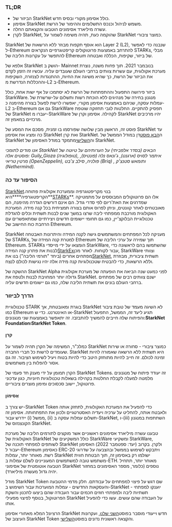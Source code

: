 ### TL;DR

* הביזור של StarkNet כולל אסימון מקורי ובסיס חדש.
* אסימון StarkNet משמש לניהול וכנכס התשלומים וההימור של הרשת.
* עשרה מיליארד אסימונים הוטבעו והקצאתם החלה.
* לקרן StarkNet, שהוקמה כעת, תהיה משימה לשמור על StarkNet כמוצר ציבורי.

StarkNet הוא אוסף תקפות מבוזר ללא הרשאות של Layer 2 (L2), שנבנה כדי לאפשר ל-Ethereum להתרחב באמצעות פרוטוקולים קריפטוגרפיים הנקראים STARKs, מבלי להתפשר על עקרונות הליבה של Ethereum של ביזור, שקיפות, הכללה ואבטחה.

אלפא של StarkNet הושק ב- Mainnet בנובמבר 2021. תוך פחות משנה, נוצרת מערכת אקולוגית, עם עשרות צוותים ברחבי העולם שעובדים עליה. עכשיו זה הזמן לקדם את הביזור של הרשת, כך שהיא משיגה את החיות, ההתנגדות לצנזורה, השקיפות וההכללות הנדרשת מ-L2 ב-Ethereum.

ביזור פירושה התפעול וההתפתחות של הרשת לא יסתמכו על אף ישות אחת, כולל StarkWare. מנגנון בחירה של מנהיגים ללא הוכחת רשות ותשלום על-שרשרת של עמלות עסקה, שניהם באמצעות אסימון מקורי, יאפשרו לרשת לפעול בצורה מהימנה כ-L2 ב-Ethereum גם אם StarkWare תפסיק להתקיים. החלטות לגבי תחזוקה שוטפת של StarkNet יעברו מ-StarkWare לקהילה. אסימון וקרן של StarkNet יהיו מרכיבים מרכזיים במאמץ זה.

פוסט זה, הראשון מבין שלושה שפורסמו בו זמנית, מסכם את המסע של StarkNet עד כה ומציג את אסימון StarkNet ואת קרן StarkNet. ה[הבא פוסט](https://medium.com/@starkware/part-2-a-decentralization-and-governance-proposal-for-starknet-23e335645778)דן במודל הממשל של StarkNet וה[השלישי](https://medium.com/@starkware/part-3-starknet-token-design-5cc17af066c6)מתמקד במודל האסימון של StarkNet.

*אנו מודים לתומכי StarkNet הבאים (בסדר אלפביתי) על הערותיהם על טיוטה של פוסטים אלה: Guily_Gioza (טופולוגיה), איתמר לסויס (ארגנט), ג'ונאס נלה (פונטיס), מרטין טריאי (OpenZeppelin), פולניה, סילב צ'בט (Briq) , ותומאש סטנצ'ק (Nethermind).*

### הסיפור עד כה

[StarkNet](https://starknet.io/)בנוי מקריפטוגרפיה וממערכת אקולוגית פתוחה. הקריפטוגרפיה****היא**[STARKs](https://eprint.iacr.org/2018/046.pdf)**. אלו הם פרוטוקולים המבוססים על מתמטיקה שמדרגים את האת'ריום לפי סדרי גודל. הם אינם דורשים הגדרה מהימנה, הם מאובטחים לאחר קוונטים, וניתן לפרוס אותם בצורה תמציתית בכל קנה מידה. המערכת האקולוגית מורכבת ממפתחי ליבה שרצו במשך שנים לבנות תשתית וכלים להגדלת טכנולוגיית הבלוקצ'יין, כמו גם תחומי יישומים חדשים ויצירתיים שמתאפשרים עם הרחבת כוח החישוב של Ethereum.

StarkNet מעניקה לכל המפתחים והמשתמשים גישה לקנה המידה והיתרונות האבטחה של STARKs, למטרת קנה המידה של Ethereum תוך שמירה על ערכי הליבה של Ethereum. STARKs הומצאו על ידי מייסדי StarkWare, שהשתמשו בהם לראשונה כדי לבנות את פתרון קנה המידה[StarkEx](https://starkware.co/starkex/)עבור לקוחות. לאחר מכן, StarkWare וצוותי מפתחים אחרים (ביחד "תורמי הליבה") בנו את[StarkNet](https://starkware.co/starknet/), תשתית ציבורית, מבוזרת וללא הרשאות, כדי להבטיח שטכנולוגיות קנה מידה אלה יהיו נגישות לכולם לנצח.

ההשקה של StarkNet Alpha לפני כמעט שנה הביאה את הופעתה של מערכת אקולוגית גדולה יותר המחויבת לבנות ולטפח את StarkNet. ישנם צוותים רבים של מפתחים ברחבי העולם בונים את תשתית הליבה שלה, כמו גם יישומים חדשים עליה.

### **הדרך לביזור**

טכנולוגיית STARK בוגרת ומאובטחת, אך StarkNet לא השיגה מעמד של טובת ציבור כמו Ethereum או האינטרנט. כדי ש-StarkNet תגיע ליעד זה, הממשל, התפעול והפיתוח שלה חייבים להמשיך להתבזבז. זה יתאפשר באמצעות שני מנגנונים:**StarkNet Foundation**ו**StarkNet Token**.

#### קרן

כמלכ"ר, המשימה של הקרן תהיה לשמור על StarkNet כמוצר ציבורי - סחורה או שירות שעומדים לרשות כל חברי החברה. StarkNet היא תשתית ללא הרשאה שאמורה להיות זמינה לכולם. זה חייב להיות מתוחזק היטב כדי להיות בטוח ויעיל לשימוש הציבור. זה גם אסור להפלות בין משתמשים.

הקרן תמומן על ידי מענק חד פעמי של StarkNet Tokens. זה יעודד פיתוח של מנגנונים מלמטה למעלה לקבלת החלטות בקהילה בשאלות טכנולוגיות חיוניות, כגון עדכוני פרוטוקול, יישוב סכסוכים ומימון מוצרים ציבוריים.

#### אֲסִימוֹן

יש צורך ב-StarkNet Token כדי להפעיל את המערכת האקולוגית, לתחזק אותה ולאבטח אותה, להחליט על ערכיה ויעדיה האסטרטגיים ולכוון את התפתחותה. אסימון זה יידרש עבור (i) ממשל, (ii) תשלום עמלות עסקה ב-StarkNet, ו-(iii) השתתפות במנגנון הקונצנזוס של StarkNet.

טבענו עשרה מיליארד אסימונים ראשוניים אשר מוקצים לתורמים הליבה של מערכת האקולוגית של StarkNet כולל המשקיעים של StarkWare ומשקיעי StarkWare, לשותפים למפתחי תוכנה של StarkNet ולקרן. בקרוב (יעד: ספטמבר 2022) האסימון יעבור ל-Ethereum כאסימון ERC-20 ויתבקש לשימוש בממשל ובהצבעה על שדרוגי רשת. מאוחר יותר, עמלות StarkNet ישולמו רק באסימון זה, תוך הבטחת חווית משתמש טובה למשתמשים המעוניינים לשלם עמלות ב-ETH. מאוחר יותר, תתחיל הטבעה אוטומטית של אסימוני StarkNet נוספים (כלומר, מספר האסימונים במחזור יהיה גדול מעשרה מיליארד).

מודל StarkNet Token שם דגש על פיצוי למפתחים על עבודתם. חלק מדמי ההטבעה והעסקאות החדשים - עמלות המוערכות עבור השימוש ב-StarkNet - יוענקו למפתחי תשתיות ליבה ולמפתחי חוזים חכמים עבור העבודה שהם ביצעו לתכנון והשקת הפרוטוקול, בנוסף לפיצוי מפעילי StarkNet על העבודה שהם עושים. עשו כדי להפעיל אותו.

הרציונל המלא מאחורי אסימון StarkNet חדש וייעודי מוסבר בפוסט[השני שלנו](https://medium.com/@starkware/part-2-a-decentralization-and-governance-proposal-for-starknet-23e335645778), ועקרונות העיצוב של StarkNet Token והקצאה ראשונית נדונים בפוסט[השלישי](https://medium.com/@starkware/part-3-starknet-token-design-5cc17af066c6).